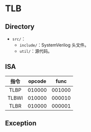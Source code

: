 # TLB

## Directory

- `src/`：
  - `include/`：SystemVerilog 头文件。
  - `util/`：源代码。

## ISA

| 指令  | opcode |  func  |
| :---: | :----: | :----: |
| TLBP  | 010000 | 001000 |
| TLBWI | 010000 | 000010 |
| TLBR  | 010000 | 000001 |

## Exception

